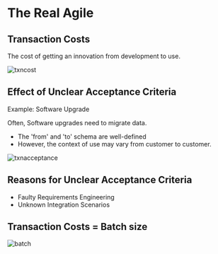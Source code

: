 # The Real Agile

## Transaction Costs

The cost of getting an innovation from development to use.

![txncost](images/transaction-cost.png "full transaction")

## Effect of Unclear Acceptance Criteria

Example: Software Upgrade

Often, Software upgrades need to migrate data.

- The 'from' and 'to' schema are well-defined
- However, the context of use may vary from customer to customer.

![txnacceptance](images/transaction-cost-acceptance.png "reduced transaction")

## Reasons for Unclear Acceptance Criteria

- Faulty Requirements Engineering
- Unknown Integration Scenarios

## Transaction Costs = Batch size

![batch](images/real-agile.png "real agile")
